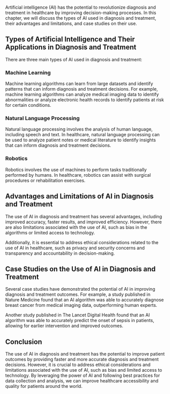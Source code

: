 
Artificial intelligence (AI) has the potential to revolutionize diagnosis and treatment in healthcare by improving decision-making processes. In this chapter, we will discuss the types of AI used in diagnosis and treatment, their advantages and limitations, and case studies on their use.

Types of Artificial Intelligence and Their Applications in Diagnosis and Treatment
----------------------------------------------------------------------------------

There are three main types of AI used in diagnosis and treatment:

### Machine Learning

Machine learning algorithms can learn from large datasets and identify patterns that can inform diagnosis and treatment decisions. For example, machine learning algorithms can analyze medical imaging data to identify abnormalities or analyze electronic health records to identify patients at risk for certain conditions.

### Natural Language Processing

Natural language processing involves the analysis of human language, including speech and text. In healthcare, natural language processing can be used to analyze patient notes or medical literature to identify insights that can inform diagnosis and treatment decisions.

### Robotics

Robotics involves the use of machines to perform tasks traditionally performed by humans. In healthcare, robotics can assist with surgical procedures or rehabilitation exercises.

Advantages and Limitations of AI in Diagnosis and Treatment
-----------------------------------------------------------

The use of AI in diagnosis and treatment has several advantages, including improved accuracy, faster results, and improved efficiency. However, there are also limitations associated with the use of AI, such as bias in the algorithms or limited access to technology.

Additionally, it is essential to address ethical considerations related to the use of AI in healthcare, such as privacy and security concerns and transparency and accountability in decision-making.

Case Studies on the Use of AI in Diagnosis and Treatment
--------------------------------------------------------

Several case studies have demonstrated the potential of AI in improving diagnosis and treatment outcomes. For example, a study published in Nature Medicine found that an AI algorithm was able to accurately diagnose breast cancer from medical imaging data, outperforming human experts.

Another study published in The Lancet Digital Health found that an AI algorithm was able to accurately predict the onset of sepsis in patients, allowing for earlier intervention and improved outcomes.

Conclusion
----------

The use of AI in diagnosis and treatment has the potential to improve patient outcomes by providing faster and more accurate diagnosis and treatment decisions. However, it is crucial to address ethical considerations and limitations associated with the use of AI, such as bias and limited access to technology. By leveraging the power of AI and following best practices for data collection and analysis, we can improve healthcare accessibility and quality for patients around the world.
